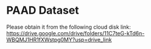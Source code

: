 # PAAD Dataset

Please obtain it from the following cloud disk link: https://drive.google.com/drive/folders/11C7teG-kTd6n-WBQMJ1HR1fXWstpg0MY?usp=drive_link